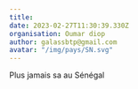 ```yaml
---
title: 
date: 2023-02-27T11:30:39.330Z
organisation: Oumar diop
author: galassbtp@gmail.com 
avatar: "/img/pays/SN.svg"
---
```


Plus jamais  sa au Sénégal 